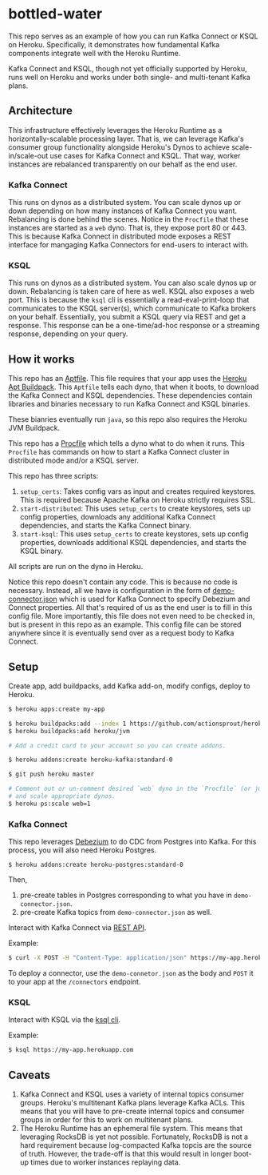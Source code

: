 bottled-water
===

This repo serves as an example of how you can run Kafka Connect or KSQL on Heroku.
Specifically, it demonstrates how fundamental Kafka components integrate well with the
Heroku Runtime.

Kafka Connect and KSQL, though not yet officially supported by Heroku, runs well on Heroku
and works under both single- and multi-tenant Kafka plans.

## Architecture

This infrastructure effectively leverages the Heroku Runtime as a horizontally-scalable
processing layer. That is, we can leverage Kafka's consumer group functionality alongside
Heroku's Dynos to achieve scale-in/scale-out use cases for Kafka Connect and KSQL. That way,
worker instances are rebalanced transparently on our behalf as the end user.

### Kafka Connect

This runs on dynos as a distributed system. You can scale dynos up or down depending on how many
instances of Kafka Connect you want. Rebalancing is done behind the scenes. Notice in the `Procfile`
that these instances are started as a `web` dyno. That is, they expose port 80 or 443. This is because
Kafka Connect in distributed mode exposes a REST interface for mangaging Kafka Connectors for end-users
to interact with.

### KSQL

This runs on dynos as a distributed system. You can also scale dynos up or down. Rebalancing is taken
care of here as well. KSQL also exposes a web port. This is because the `ksql` cli is essentially a
read-eval-print-loop that communicates to the KSQL server(s), which communicate to Kafka brokers on
your behalf. Essentially, you submit a KSQL query via REST and get a response. This response can be
a one-time/ad-hoc response or a streaming response, depending on your query.

## How it works

This repo has an [Aptfile](https://github.com/jeffchao/bottled-water/blob/master/Aptfile).
This file requires that your app uses the [Heroku Apt Buildpack](https://elements.heroku.com/buildpacks/heroku/heroku-buildpack-apt).
This `Aptfile` tells each dyno, that when it boots, to download the Kafka Connect and KSQL dependencies.
These dependencies contain libraries and binaries necessary to run Kafka Connect and KSQL binaries.

These bianries eventually run `java`, so this repo also requires the Heroku JVM Buildpack.

This repo has a [Procfile](https://github.com/jeffchao/bottled-water/blob/master/Procfile) which tells
a dyno what to do when it runs. This `Procfile` has commands on how to start a Kafka Connect cluster
in distributed mode and/or a KSQL server.

This repo has three scripts:

1. `setup_certs`: Takes config vars as input and creates required keystores. This is required because
Apache Kafka on Heroku strictly requires SSL.
2. `start-distributed`: This uses `setup_certs` to create keystores, sets up config properties, downloads any
additional Kafka Connect dependencies, and starts the Kafka Connect binary.
3. `start-ksql`: This uses `setup_certs` to create keystores, sets up config properties, downloads
additional KSQL dependencies, and starts the KSQL binary.

All scripts are run on the dyno in Heroku.

Notice this repo doesn't contain any code. This is because no code is necessary. Instead, all we have
is configuration in the form of [demo-connector.json](https://github.com/jeffchao/bottled-water/blob/master/demo-connector.json)
which is used for Kafka Connect to specify Debezium and Connect properties. All that's required of us
as the end user is to fill in this config file. More importantly, this file does not even need to be
checked in, but is present in this repo as an example. This config file can be stored anywhere since
it is eventually send over as a request body to Kafka Connect.

## Setup

Create app, add buildpacks, add Kafka add-on, modify configs, deploy to Heroku.

```sh
$ heroku apps:create my-app

$ heroku buildpacks:add --index 1 https://github.com/actionsprout/heroku-buildpack-apt
$ heroku buildpacks:add heroku/jvm

# Add a credit card to your account so you can create addons.

$ heroku addons:create heroku-kafka:standard-0

$ git push heroku master

# Comment out or un-comment desired `web` dyno in the `Procfile` (or just deploy to separate apps)
# and scale appropriate dynos.
$ heroku ps:scale web=1
```

### Kafka Connect

This repo leverages [Debezium](https://debezium.io/) to do CDC from Postgres into Kafka. For this process,
you will also need Heroku Postgres.

```
$ heroku addons:create heroku-postgres:standard-0
```

Then,

1. pre-create tables in Postgres corresponding to what you have in `demo-connector.json`.
2. pre-create Kafka topics from `demo-connector.json` as well.

Interact with Kafka Connect via [REST API](https://docs.confluent.io/current/connect/references/restapi.html).

Example:

```sh
$ curl -X POST -H "Content-Type: application/json" https://my-app.herokuapp.com/connectors
```

To deploy a connector, use the `demo-connetor.json` as the body and `POST` it to your app at the `/connectors` endpoint.

### KSQL

Interact with KSQL via the [ksql cli](https://docs.confluent.io/current/ksql/docs/installation/cli-config.html).

Example:

```sh
$ ksql https://my-app.herokuapp.com
```

## Caveats

1. Kafka Connect and KSQL uses a variety of internal topics consumer groups. Heroku's
multitenant Kafka plans leverage Kafka ACLs. This means that you will have to
pre-create internal topics and consumer groups in order for this to work on multitenant plans.
2. The Heroku Runtime has an ephemeral file system. This means that leveraging RocksDB is yet not possible.
Fortunately, RocksDB is not a hard requirement because log-compacted Kafka topcis are the source of truth.
However, the trade-off is that this would result in longer boot-up times due to worker instances replaying data.
